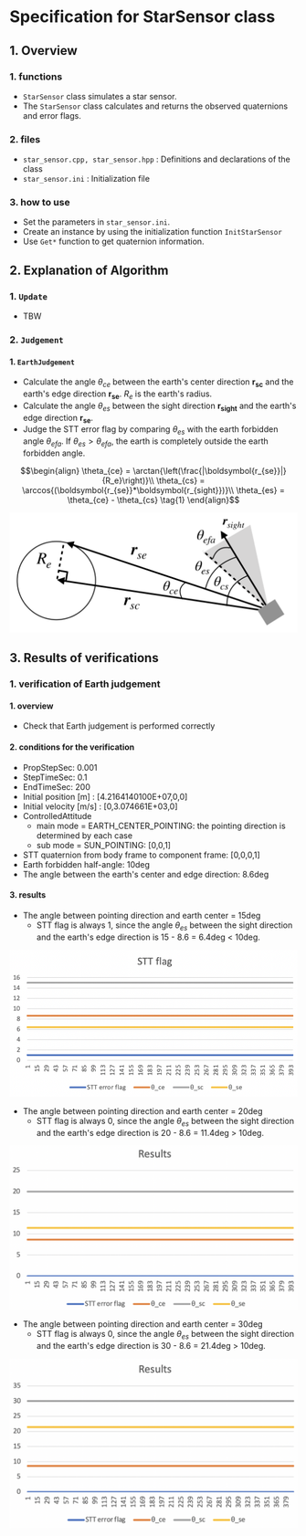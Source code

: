 # Specification for StarSensor class

## 1.  Overview
### 1. functions 
- `StarSensor` class simulates a star sensor.
- The `StarSensor` class calculates and returns the observed quaternions and error flags.

### 2. files
- `star_sensor.cpp, star_sensor.hpp` : Definitions and declarations of the class
- `star_sensor.ini` : Initialization file

### 3. how to use
- Set the parameters in `star_sensor.ini`.
- Create an instance by using the initialization function `InitStarSensor`
- Use `Get*` function to get quaternion information.
     

## 2. Explanation of Algorithm 
### 1. `Update`
- TBW

### 2. `Judgement`
#### 1. `EarthJudgement`     
- Calculate the angle $\theta_{ce}$ between the earth's center direction $\boldsymbol{r_{sc}}$ and the earth's edge direction $\boldsymbol{r_{se}}$. $R_e$ is the earth's radius.
- Calculate the angle $\theta_{es}$ between the sight direction $\boldsymbol{r_{sight}}$ and the earth's edge direction $\boldsymbol{r_{se}}$.
- Judge the STT error flag by comparing $\theta_{es}$ with the earth forbidden angle $\theta_{efa}$. If $\theta_{es} > \theta_{efa}$, the earth is completely outside the earth forbidden angle.


```math
\begin{align}
   \theta_{ce} = \arctan{\left(\frac{|\boldsymbol{r_{se}}|}{R_e}\right)}\\
   \theta_{cs} = \arccos{(\boldsymbol{r_{se}}*\boldsymbol{r_{sight}})}\\
   \theta_{es} = \theta_{ce} - \theta_{cs}
   \tag{1}
\end{align}
```

![](./figs/stt_earth_judgement.png)

        
## 3. Results of verifications
### 1. verification of Earth judgement
#### 1. overview
- Check that Earth judgement is performed correctly

#### 2. conditions for the verification
- PropStepSec: 0.001
- StepTimeSec: 0.1
- EndTimeSec: 200
- Initial position [m] : [4.2164140100E+07,0,0]
- Initial velocity [m/s] : [0,3.074661E+03,0]
- ControlledAttitude
   - main mode = EARTH_CENTER_POINTING: the pointing direction is determined by each case
   - sub mode = SUN_POINTING: [0,0,1]
- STT quaternion from body frame to component frame: [0,0,0,1]
- Earth forbidden half-angle: 10deg
- The angle between the earth's center and edge direction: 8.6deg

#### 3. results
- The angle between pointing direction and earth center = 15deg
  - STT flag is always 1, since the angle $\theta_{es}$ between the sight direction and the earth's edge direction is 15 - 8.6 = 6.4deg < 10deg. 

![](./figs/stt_flag_15.png)

- The angle between pointing direction and earth center = 20deg
  - STT flag is always 0, since the angle $\theta_{es}$ between the sight direction and the earth's edge direction is 20 - 8.6 = 11.4deg > 10deg.

![](./figs/stt_flag_20.png)

- The angle between pointing direction and earth center = 30deg
  - STT flag is always 0, since the angle $\theta_{es}$ between the sight direction and the earth's edge direction is 30 - 8.6 = 21.4deg > 10deg.
    
![](./figs/stt_flag_30.png)
